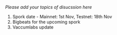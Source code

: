 _Please add your topics of disucssion here_

1. Spork date - Mainnet: 1st Nov, Testnet: 18th Nov 
2. Bigbeats for the upcoming spork
3. Vaccumlabs update
